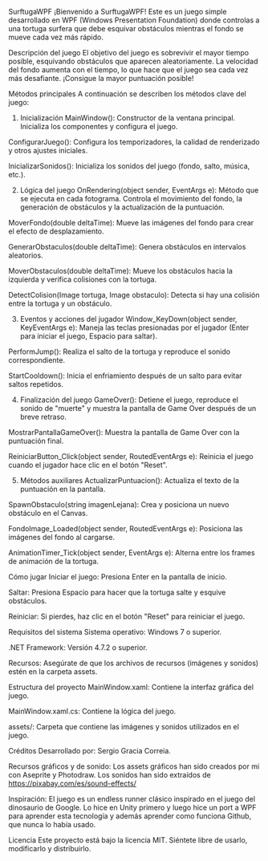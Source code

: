 SurftugaWPF
¡Bienvenido a SurftugaWPF! Este es un juego simple desarrollado en WPF (Windows Presentation Foundation) donde controlas a una tortuga surfera que debe esquivar obstáculos mientras el fondo se mueve cada vez más rápido.

Descripción del juego
El objetivo del juego es sobrevivir el mayor tiempo posible, esquivando obstáculos que aparecen aleatoriamente. La velocidad del fondo aumenta con el tiempo, lo que hace que el juego sea cada vez más desafiante. ¡Consigue la mayor puntuación posible!

Métodos principales
A continuación se describen los métodos clave del juego:

1. Inicialización
MainWindow(): Constructor de la ventana principal. Inicializa los componentes y configura el juego.

ConfigurarJuego(): Configura los temporizadores, la calidad de renderizado y otros ajustes iniciales.

InicializarSonidos(): Inicializa los sonidos del juego (fondo, salto, música, etc.).

2. Lógica del juego
OnRendering(object sender, EventArgs e): Método que se ejecuta en cada fotograma. Controla el movimiento del fondo, la generación de obstáculos y la actualización de la puntuación.

MoverFondo(double deltaTime): Mueve las imágenes del fondo para crear el efecto de desplazamiento.

GenerarObstaculos(double deltaTime): Genera obstáculos en intervalos aleatorios.

MoverObstaculos(double deltaTime): Mueve los obstáculos hacia la izquierda y verifica colisiones con la tortuga.

DetectColision(Image tortuga, Image obstaculo): Detecta si hay una colisión entre la tortuga y un obstáculo.

3. Eventos y acciones del jugador
Window_KeyDown(object sender, KeyEventArgs e): Maneja las teclas presionadas por el jugador (Enter para iniciar el juego, Espacio para saltar).

PerformJump(): Realiza el salto de la tortuga y reproduce el sonido correspondiente.

StartCooldown(): Inicia el enfriamiento después de un salto para evitar saltos repetidos.

4. Finalización del juego
GameOver(): Detiene el juego, reproduce el sonido de "muerte" y muestra la pantalla de Game Over después de un breve retraso.

MostrarPantallaGameOver(): Muestra la pantalla de Game Over con la puntuación final.

ReiniciarButton_Click(object sender, RoutedEventArgs e): Reinicia el juego cuando el jugador hace clic en el botón "Reset".

5. Métodos auxiliares
ActualizarPuntuacion(): Actualiza el texto de la puntuación en la pantalla.

SpawnObstaculo(string imagenLejana): Crea y posiciona un nuevo obstáculo en el Canvas.

FondoImage_Loaded(object sender, RoutedEventArgs e): Posiciona las imágenes del fondo al cargarse.

AnimationTimer_Tick(object sender, EventArgs e): Alterna entre los frames de animación de la tortuga.

Cómo jugar
Iniciar el juego: Presiona Enter en la pantalla de inicio.

Saltar: Presiona Espacio para hacer que la tortuga salte y esquive obstáculos.

Reiniciar: Si pierdes, haz clic en el botón "Reset" para reiniciar el juego.

Requisitos del sistema
Sistema operativo: Windows 7 o superior.

.NET Framework: Versión 4.7.2 o superior.

Recursos: Asegúrate de que los archivos de recursos (imágenes y sonidos) estén en la carpeta assets.

Estructura del proyecto
MainWindow.xaml: Contiene la interfaz gráfica del juego.

MainWindow.xaml.cs: Contiene la lógica del juego.

assets/: Carpeta que contiene las imágenes y sonidos utilizados en el juego.

Créditos
Desarrollado por: Sergio Gracia Correia.

Recursos gráficos y de sonido: Los assets gráficos han sido creados por mi con Aseprite y Photodraw. Los sonidos han sido extraídos de https://pixabay.com/es/sound-effects/

Inspiración: El juego es un endless runner clásico inspirado en el juego del dinosaurio de Google. Lo hice en Unity primero y luego hice un port a WPF para aprender esta tecnología y  además aprender como funciona Github, que nunca lo había usado.

Licencia
Este proyecto está bajo la licencia MIT. Siéntete libre de usarlo, modificarlo y distribuirlo.
